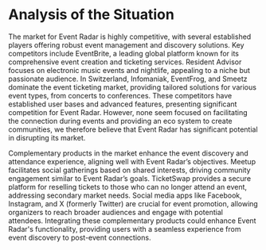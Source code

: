 # Analysis of the Situation

The market for Event Radar is highly competitive, with several established players offering robust event management and discovery solutions. Key competitors include EventBrite, a leading global platform known for its comprehensive event creation and ticketing services. Resident Advisor focuses on electronic music events and nightlife, appealing to a niche but passionate audience. In Switzerland, Infomaniak, EventFrog, and Smeetz dominate the event ticketing market, providing tailored solutions for various event types, from concerts to conferences. These competitors have established user bases and advanced features, presenting significant competition for Event Radar. However, none seem focused on facilitating the connection during events and providing an eco system to create communities, we therefore believe that Event Radar has significant potential in disrupting its market. 



Complementary products in the market enhance the event discovery and attendance experience, aligning well with Event Radar’s objectives. Meetup facilitates social gatherings based on shared interests, driving community engagement similar to Event Radar’s goals. TicketSwap provides a secure platform for reselling tickets to those who can no longer attend an event, addressing secondary market needs. Social media apps like Facebook, Instagram, and X (formerly Twitter) are crucial for event promotion, allowing organizers to reach broader audiences and engage with potential attendees. Integrating these complementary products could enhance Event Radar's functionality, providing users with a seamless experience from event discovery to post-event connections.